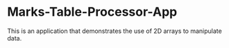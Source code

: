 # Marks-Table-Processor-App
This is an application that demonstrates the use of 2D arrays to manipulate data.
